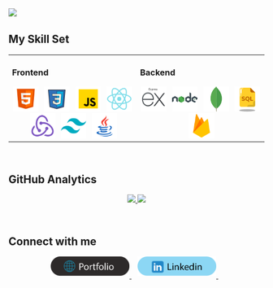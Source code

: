 <img src="https://github.com/MoizHaider/MoizHaider/blob/master/ali-hamza-top.png" />

<br/>

## My Skill Set  
<table justify="center" align="center"><tr><td valign="top" width="50%">

### Frontend  
<div align="center">  
<img src="https://github.com/MoizHaider/MoizHaider/blob/master/skillIcons/frontend/icons8-html5-144.png" alt="HTM5" height="50" />&nbsp;&nbsp;
<img src="https://github.com/MoizHaider/MoizHaider/blob/master/skillIcons/frontend/icons8-css3-100.png" alt="Css3" height="50" />&nbsp;&nbsp;
<img src="https://github.com/MoizHaider/MoizHaider/blob/master/skillIcons/frontend/icons8-javascript-144.png" alt="JavaScript" height="50" />&nbsp;&nbsp;
<img src="https://github.com/MoizHaider/MoizHaider/blob/master/skillIcons/frontend/icons8-react-js-144.png" alt="React" height="50" />&nbsp;&nbsp;
<img src="https://github.com/MoizHaider/MoizHaider/blob/master/skillIcons/frontend/icons8-redux-144.png" alt="Redux" height="50" />&nbsp;&nbsp;
<img src="https://github.com/MoizHaider/MoizHaider/blob/master/skillIcons/frontend/icons8-tailwindcss-144.png" alt="Tailwindcss" height="50" />&nbsp;&nbsp;
<img src="https://github.com/MoizHaider/MoizHaider/blob/master/skillIcons/frontend/icons8-java-144.png" alt="Java" height="50" />&nbsp;&nbsp; 
</div>

</td><td valign="top" width="50%">


### Backend  
<div align="center">  
<img src="https://github.com/MoizHaider/MoizHaider/blob/master/skillIcons/backend/icons8-express-js-144.png" alt="Express" height="50" />&nbsp;&nbsp;
<img src="https://github.com/MoizHaider/MoizHaider/blob/master/skillIcons/backend/icons8-nodejs-144.png" alt="Node.js" height="50" />&nbsp;&nbsp;
<img src="https://github.com/MoizHaider/MoizHaider/blob/master/skillIcons/backend/icons8-mongodb-a-cross-platform-document-oriented-database-program-96.png" alt="Mongodb" height="50" />&nbsp;&nbsp;
<img src="https://github.com/MoizHaider/MoizHaider/blob/master/skillIcons/backend/icons8-sql-64.png" alt="SQL" height="50" />&nbsp;&nbsp;
<img src="https://github.com/MoizHaider/MoizHaider/blob/master/skillIcons/backend/icons8-firebase-144.png" alt="Firebase" height="50" />&nbsp;&nbsp; 
</div>

</td></tr></table>  

<br/>  

## GitHub Analytics

<p align="center">
<a href="https://github.com/ali-hamza-jutt">
  <img height="180em" src="https://github-readme-stats-eight-theta.vercel.app/api?username=ali-hamza-jutt&show_icons=true&theme=algolia&include_all_commits=true&count_private=true"/>
  <img height="180em" src="https://github-readme-stats.vercel.app/api/top-langs?username=ali-hamza-jutt&layout=compact&theme=algolia&include_all_commits=true&count_private=true&langs_count=8"/>
</a>
</p> 

<br/>

## Connect with me  
<div align="center">
<a href="https://alihamzajutt.vercel.app/" target="_blank">
<img src="https://github.com/MoizHaider/MoizHaider/blob/main/socialLinks/portfolio.png" width = "155px" height = "38px" alt=Portfolio style="margin-bottom: 5px;" />
</a>&nbsp;&nbsp;
<a href="https://www.linkedin.com/in/alihamza7811" target="_blank">
<img src="https://github.com/MoizHaider/MoizHaider/blob/main/socialLinks/linkedin.png" width = "155px" height = "38px"  alt=linkedin style="margin-bottom: 5px;" />
</a>&nbsp;&nbsp;
</div>  

<br/>
